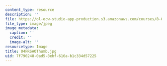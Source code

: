 ```yaml
---
content_type: resource
description: ''
file: https://ol-ocw-studio-app-production.s3.amazonaws.com/courses/8-02t-electricity-and-magnetism-spring-2005/7f7902480ad58ebf616ab1c334d57225_04FRSAOThumb.jpg
file_type: image/jpeg
image_metadata:
  caption: ''
  credit: ''
  image-alt: ''
resourcetype: Image
title: 04FRSAOThumb.jpg
uid: 7f790248-0ad5-8ebf-616a-b1c334d57225
---
```

